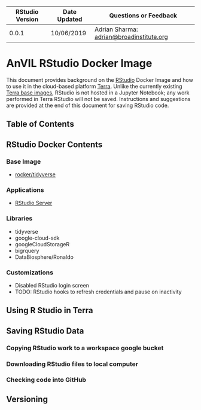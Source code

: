 | RStudio Version | Date Updated | Questions or Feedback |
| --- | --- | --- |
| 0.0.1 | 10/06/2019 | Adrian Sharma: adrian@broadinstitute.org |

# AnVIL RStudio Docker Image

This document provides background on the [RStudio](https://rstudio.com/products/rstudio/) Docker Image and how to use it in the cloud-based platform [Terra](app.terra.bio). Unlike the currently existing [Terra base images](https://github.com/DataBiosphere/terra-docker#terra-base-images), RStudio is not hosted in a Jupyter Notebook; any work performed in Terra RStudio will not be saved. Instructions and suggestions are provided at the end of this document for saving RStudio code. 

## Table of Contents

## RStudio Docker Contents

### Base Image

* [rocker/tidyverse](https://hub.docker.com/r/rocker/tidyverse/)

### Applications

* [RStudio Server](https://www.rstudio.com/products/rstudio-server/)

### Libraries

* tidyverse
* google-cloud-sdk
* googleCloudStorageR
* bigrquery
* DataBiosphere/Ronaldo


### Customizations

* Disabled RStudio login screen
* TODO: RStudio hooks to refresh credentials and pause on inactivity

## Using R Studio in Terra

## Saving RStudio Data

### Copying RStudio work to a workspace google bucket
### Downloading RStudio files to local computer
### Checking code into GitHub

## Versioning
